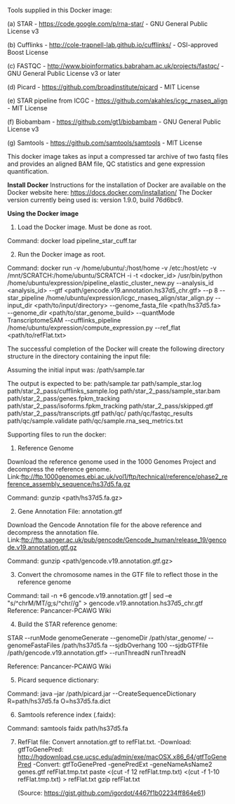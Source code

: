 Tools supplied in this Docker image:

(a) STAR - https://code.google.com/p/rna-star/ - GNU General Public License v3

(b) Cufflinks - http://cole-trapnell-lab.github.io/cufflinks/ - OSI-approved Boost License

(c) FASTQC - http://www.bioinformatics.babraham.ac.uk/projects/fastqc/ - GNU General Public License v3 or later

(d) Picard - https://github.com/broadinstitute/picard - MIT License

(e) STAR pipeline from ICGC - https://github.com/akahles/icgc_rnaseq_align - MIT License

(f) Biobambam - https://github.com/gt1/biobambam - GNU General Public License v3

(g) Samtools - https://github.com/samtools/samtools - MIT License


This docker image takes as input a compressed tar archive of two fastq files and provides an aligned BAM file, QC statistics and gene expression quantification.

****Install Docker****
Instructions for the installation of Docker are available on the Docker website here: https://docs.docker.com/installation/
The Docker version currently being used is: version 1.9.0, build 76d6bc9. 


****Using the Docker image****

1.  Load the Docker image. Must be done as root. 

Command: docker load pipeline_star_cuff.tar

2.  Run the Docker image as root.

Command: docker run -v /home/ubuntu/:/host/home -v /etc:/host/etc -v /mnt/SCRATCH:/home/ubuntu/SCRATCH -i -t <docker_id> /usr/bin/python /home/ubuntu/expression/pipeline_elastic_cluster_new.py 
--analysis_id <analysis_id> 
--gtf <path/gencode.v19.annotation.hs37d5_chr.gtf> 
--p 8 
--star_pipeline /home/ubuntu/expression/icgc_rnaseq_align/star_align.py 
--input_dir <path/to/input/directory> 
--genome_fasta_file <path/hs37d5.fa>  
--genome_dir <path/to/star_genome_build> 
--quantMode TranscriptomeSAM 
--cufflinks_pipeline /home/ubuntu/expression/compute_expression.py
--ref_flat <path/to/refFlat.txt>

The successful completion of the Docker will create the following directory structure in the directory containing the input file:

Assuming the initial input was: /path/sample.tar

 The output is expected to be:
 path/sample.tar
 path/sample_star.log
 path/star_2_pass/cufflinks_sample.log
 path/star_2_pass/sample_star.bam
 path/star_2_pass/genes.fpkm_tracking
 path/star_2_pass/isoforms.fpkm_tracking
 path/star_2_pass/skipped.gtf
 path/star_2_pass/transcripts.gtf
 path/qc/
 path/qc/fastqc_results
 path/qc/sample.validate
 path/qc/sample.rna_seq_metrics.txt


Supporting files to run the docker:

1. Reference Genome

Download the reference genome used in the 1000 Genomes Project and decompress the reference genome.
Link:ftp://ftp.1000genomes.ebi.ac.uk/vol1/ftp/technical/reference/phase2_reference_assembly_sequence/hs37d5.fa.gz

Command: gunzip <path/hs37d5.fa.gz> 


2. Gene Annotation File: annotation.gtf

Download the Gencode Annotation file for the above reference and decompress the annotation file.
Link:ftp://ftp.sanger.ac.uk/pub/gencode/Gencode_human/release_19/gencode.v19.annotation.gtf.gz

Command: gunzip <path/gencode.v19.annotation.gtf.gz>

3.  Convert the chromosome names in the GTF file to reflect those in the reference genome

Command: tail -n +6 gencode.v19.annotation.gtf | sed –e  "s/^chrM/MT/g;s/^chr//g" > gencode.v19.annotation.hs37d5_chr.gtf
Reference: Pancancer-PCAWG Wiki

4.  Build the STAR reference genome:

STAR
--runMode genomeGenerate 
--genomeDir /path/star_genome/ 
--genomeFastaFiles /path/hs37d5.fa
--sjdbOverhang 100 
--sjdbGTFfile /path/gencode.v19.annotation.gtf> 
--runThreadN runThreadN

Reference: Pancancer-PCAWG Wiki


5. Picard sequence dictionary:

Command:
java –jar /path/picard.jar 
--CreateSequenceDictionary 
R=path/hs37d5.fa 
O=hs37d5.fa.dict


6. Samtools reference index (.faidx): 

Command: 
samtools faidx path/hs37d5.fa

7. RefFlat file: Convert annotation.gtf to refFlat.txt.
    -Download: gtfToGenePred: http://hgdownload.cse.ucsc.edu/admin/exe/macOSX.x86_64/gtfToGenePred
    -Convert: gtfToGenePred -genePredExt -geneNameAsName2 genes.gtf refFlat.tmp.txt
    paste <(cut -f 12 refFlat.tmp.txt) <(cut -f 1-10 refFlat.tmp.txt) > refFlat.txt
    gzip refFlat.txt
    
    (Source: https://gist.github.com/igordot/4467f1b02234ff864e61)


